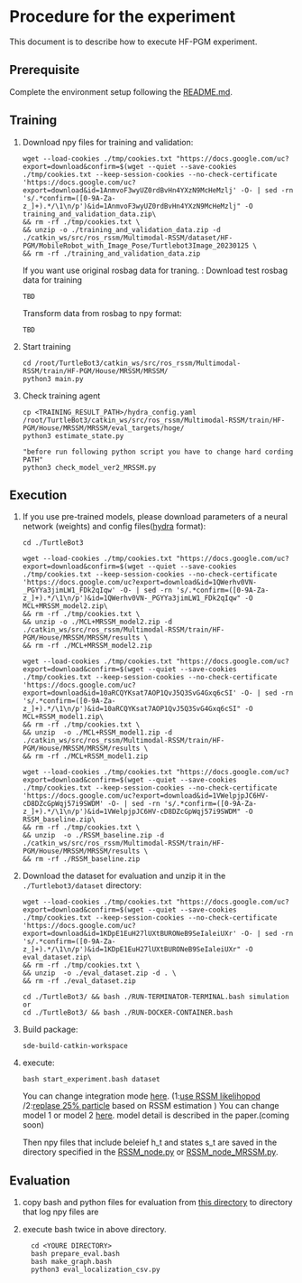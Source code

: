 # Procedure for the experiment

This document is to describe how to execute HF-PGM experiment.

## Prerequisite
Complete the environment setup following the [README.md](README.md).

## Training

1.   Download npy files for training and validation:
     ```shell
     wget --load-cookies ./tmp/cookies.txt "https://docs.google.com/uc?export=download&confirm=$(wget --quiet --save-cookies ./tmp/cookies.txt --keep-session-cookies --no-check-certificate 'https://docs.google.com/uc?export=download&id=1AnmvoF3wyUZ0rdBvHn4YXzN9McHeMzlj' -O- | sed -rn 's/.*confirm=([0-9A-Za-z_]+).*/\1\n/p')&id=1AnmvoF3wyUZ0rdBvHn4YXzN9McHeMzlj" -O training_and_validation_data.zip\
     && rm -rf ./tmp/cookies.txt \
     && unzip -o ./training_and_validation_data.zip -d ./catkin_ws/src/ros_rssm/Multimodal-RSSM/dataset/HF-PGM/MobileRobot_with_Image_Pose/Turtlebot3Image_20230125 \
     && rm -rf ./training_and_validation_data.zip
     ```

     If you want use original rosbag data for traning. :
     Download test rosbag data for training

     ```shell
     TBD
     ```
     Transform data from rosbag to npy format:
     ```shell
     TBD

     ```

1.   Start training
     ```shell
     cd /root/TurtleBot3/catkin_ws/src/ros_rssm/Multimodal-RSSM/train/HF-PGM/House/MRSSM/MRSSM/
     python3 main.py
     ```
1.   Check training agent 
     ```shell
     cp <TRAINING_RESULT_PATH>/hydra_config.yaml /root/TurtleBot3/catkin_ws/src/ros_rssm/Multimodal-RSSM/train/HF-PGM/House/MRSSM/MRSSM/eval_targets/hoge/
     python3 estimate_state.py

     "before run following python script you have to change hard cording PATH"
     python3 check_model_ver2_MRSSM.py
     ```


## Execution
1.   If you use pre-trained models, please download parameters of a neural network (weights) and config files([hydra](https://hydra.cc/docs/intro/) format):
     ```shell
     cd ./TurtleBot3
     
     wget --load-cookies ./tmp/cookies.txt "https://docs.google.com/uc?export=download&confirm=$(wget --quiet --save-cookies ./tmp/cookies.txt --keep-session-cookies --no-check-certificate 'https://docs.google.com/uc?export=download&id=1QWerhv0VN-_PGYYa3jimLW1_FDk2qIqw' -O- | sed -rn 's/.*confirm=([0-9A-Za-z_]+).*/\1\n/p')&id=1QWerhv0VN-_PGYYa3jimLW1_FDk2qIqw" -O MCL+MRSSM_model2.zip\
     && rm -rf ./tmp/cookies.txt \
     && unzip -o ./MCL+MRSSM_model2.zip -d ./catkin_ws/src/ros_rssm/Multimodal-RSSM/train/HF-PGM/House/MRSSM/MRSSM/results \
     && rm -rf ./MCL+MRSSM_model2.zip

     wget --load-cookies ./tmp/cookies.txt "https://docs.google.com/uc?export=download&confirm=$(wget --quiet --save-cookies ./tmp/cookies.txt --keep-session-cookies --no-check-certificate 'https://docs.google.com/uc?export=download&id=10aRCQYKsat7AOP1QvJ5Q3SvG4Gxq6cSI' -O- | sed -rn 's/.*confirm=([0-9A-Za-z_]+).*/\1\n/p')&id=10aRCQYKsat7AOP1QvJ5Q3SvG4Gxq6cSI" -O MCL+RSSM_model1.zip\
     && rm -rf ./tmp/cookies.txt \
     && unzip  -o ./MCL+RSSM_model1.zip -d ./catkin_ws/src/ros_rssm/Multimodal-RSSM/train/HF-PGM/House/MRSSM/MRSSM/results \
     && rm -rf ./MCL+RSSM_model1.zip

     wget --load-cookies ./tmp/cookies.txt "https://docs.google.com/uc?export=download&confirm=$(wget --quiet --save-cookies ./tmp/cookies.txt --keep-session-cookies --no-check-certificate 'https://docs.google.com/uc?export=download&id=1VWelpjpJC6HV-cD8DZcGpWqj57i9SWDM' -O- | sed -rn 's/.*confirm=([0-9A-Za-z_]+).*/\1\n/p')&id=1VWelpjpJC6HV-cD8DZcGpWqj57i9SWDM" -O RSSM_baseline.zip\
     && rm -rf ./tmp/cookies.txt \
     && unzip  -o ./RSSM_baseline.zip -d ./catkin_ws/src/ros_rssm/Multimodal-RSSM/train/HF-PGM/House/MRSSM/MRSSM/results \
     && rm -rf ./RSSM_baseline.zip
     ```
<!--
        ```shell
        wget --no-check-certificate  'https://drive.google.com/uc?export=download&id=1QWerhv0VN-_PGYYa3jimLW1_FDk2qIqw' -O ./MCL+MRSSM_model2.zip
        ```
     The above command will not work because the file size is too large to run a google drive virus scan. 
     So bypassing virus check, referring to the following site
        https://gist.github.com/iamtekeste/3cdfd0366ebfd2c0d805?permalink_comment_id=3557609#gistcomment-3557609
        https://chadrick-kwag.net/wget-google-drive-large-files-bypassing-virus-check/
-->

  
2.   Download the dataset for evaluation and unzip it in the `./Turtlebot3/dataset` directory:
     ```shell
     wget --load-cookies ./tmp/cookies.txt "https://docs.google.com/uc?export=download&confirm=$(wget --quiet --save-cookies ./tmp/cookies.txt --keep-session-cookies --no-check-certificate 'https://docs.google.com/uc?export=download&id=1KDpE1EuH27lUXtBURONeB9SeIaleiUXr' -O- | sed -rn 's/.*confirm=([0-9A-Za-z_]+).*/\1\n/p')&id=1KDpE1EuH27lUXtBURONeB9SeIaleiUXr" -O eval_dataset.zip\
     && rm -rf ./tmp/cookies.txt \
     && unzip  -o ./eval_dataset.zip -d . \
     && rm -rf ./eval_dataset.zip
     ```


     ```shell
     cd ./TurtleBot3/ && bash ./RUN-TERMINATOR-TERMINAL.bash simulation
     or
     cd ./TurtleBot3/ && bash ./RUN-DOCKER-CONTAINER.bash
     ```
1.   Build package:

     ```shell
     sde-build-catkin-workspace
     ```

1.   execute:

     ```shell
     bash start_experiment.bash dataset
     ```
     You can change integration mode [here](https://gitlab.com/emlab/TurtleBot3/-/blob/HF-PGM_nakashima/catkin_ws/src/ros_rssm/scripts/RSSM_node_MRSSM.py?ref_type=heads#L276). (1:[use RSSM likelihopod](https://gitlab.com/emlab/TurtleBot3/-/blob/HF-PGM_nakashima/catkin_ws/src/navigation/amcl/src/amcl/sensors/amcl_laser.cpp#L337) /2:[replase 25% particle](https://gitlab.com/emlab/TurtleBot3/-/blob/HF-PGM_nakashima/catkin_ws/src/navigation/amcl/src/amcl/sensors/amcl_laser.cpp#L247) based on RSSM estimation )
     You can change model 1 or model 2 [here](https://gitlab.com/emlab/TurtleBot3/-/blob/HF-PGM_nakashima/catkin_ws/src/ros_rssm/launch/rssm_amcl.launch?ref_type=heads#L15). model detail is described in the paper.(coming soon)


     Then npy files that include beleief h_t and states s_t are saved in the directory specified in the [RSSM_node.py](https://gitlab.com/emlab/TurtleBot3/-/blob/HF-PGM_nakashima/catkin_ws/src/ros_rssm/scripts/RSSM_node.py?ref_type=heads#L96) or [RSSM_node_MRSSM.py](https://gitlab.com/emlab/TurtleBot3/-/blob/HF-PGM_nakashima/catkin_ws/src/ros_rssm/scripts/RSSM_node_MRSSM.py?ref_type=heads#L106).

## Evaluation
1.   copy bash and python files for evaluation from [this directory](https://gitlab.com/emlab/TurtleBot3/-/tree/HF-PGM_MRSSM-otake/ex_data/JSAI/log_model2_particle_dataset) to directory  that log npy files are
1.   execute bash twice in above directory.

     ```shell
       cd <YOURE DIRECTORY>
       bash prepare_eval.bash
       bash make_graph.bash 
       python3 eval_localization_csv.py
     ```
